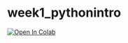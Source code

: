 # week1_pythonintro
[![Open In Colab](https://colab.research.google.com/assets/colab-badge.svg)](https://colab.research.google.com/github/BIOL359A-FoundationsOfQBio-Spr25/week1_distributions/blob/main/week1_distributions.ipynb)
